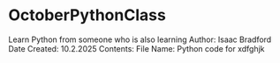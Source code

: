 # OctoberPythonClass
Learn Python from someone who is also learning
Author: Isaac Bradford
Date Created: 10.2.2025
Contents:
File Name: Python code for xdfghjk
